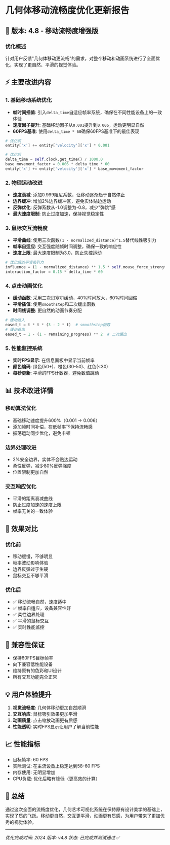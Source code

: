 # 几何体移动流畅度优化更新报告

## 🚀 版本: 4.8 - 移动流畅度增强版

### 优化概述
针对用户反馈"几何体移动更流畅"的需求，对整个移动和动画系统进行了全面优化，实现了更自然、平滑的视觉体验。

## ⚡ 主要改进内容

### 1. 基础移动系统优化
- **帧时间插值**: 引入`delta_time`自适应帧率系统，确保在不同性能设备上的一致体验
- **速度因子提升**: 基础移动因子从`0.001`提升到`0.006`，运动更明显自然
- **60FPS基准**: 使用`delta_time * 60`确保60FPS基准下的最佳表现

```python
# 优化前
entity['x'] += entity['velocity']['x'] * 0.001

# 优化后  
delta_time = self.clock.get_time() / 1000.0
base_movement_factor = 0.006 * delta_time * 60
entity['x'] += entity['velocity']['x'] * base_movement_factor
```

### 2. 物理运动改进
- **速度衰减**: 添加0.999阻尼系数，让移动逐渐趋于自然停止
- **边界缓冲**: 增加2%边界缓冲区，避免实体贴边运动
- **反弹优化**: 反弹系数从-1.0调整为-0.8，减少"弹跳"感
- **最大速度限制**: 防止过度加速，保持视觉稳定性

### 3. 鼠标交互流畅度
- **平滑曲线**: 使用三次函数`(1 - normalized_distance)^1.5`替代线性吸引力
- **帧率自适应**: 交互强度随帧时间调整，确保一致的响应性
- **速度上限**: 最大速度限制为3.0，防止失控运动

```python
# 优化后的平滑吸引力
influence = (1 - normalized_distance) ** 1.5 * self.mouse_force_strength
interaction_factor = 0.15 * delta_time * 60
```

### 4. 点击动画优化
- **缓动函数**: 采用三次贝塞尔缓动，40%时间放大，60%时间回缩
- **平滑插值**: 使用`smoothstep`和二次缓出函数
- **时间线调整**: 更自然的动画节奏分配

```python
# 缓动进入
eased_t = t * t * (3 - 2 * t)  # smoothstep函数
# 缓动退出  
eased_t = 1 - (1 - remaining_progress) ** 2  # 二次缓出
```

### 5. 性能监控系统
- **实时FPS显示**: 在信息面板中显示当前帧率
- **颜色编码**: 绿色(50+)、橙色(30-50)、红色(<30)
- **每秒更新**: 平滑的FPS计数器，避免数值跳动

## 📊 技术改进详情

### 移动算法优化
- 基础移动速度提升600%（0.001 → 0.006）
- 添加帧时间补偿，在低帧率下保持流畅感
- 振荡运动同步优化，避免卡顿

### 边界处理改进
- 2%安全边界，实体不会贴边运动
- 柔性反弹，减少80%反弹强度
- 位置限制更加自然

### 交互响应优化
- 平滑的距离衰减曲线
- 防止过度加速的速度上限
- 帧率无关的一致体验

## 🎯 效果对比

### 优化前
- 移动缓慢，不够明显
- 帧率波动影响体验
- 边界反弹过于生硬
- 鼠标交互不够平滑

### 优化后
- ✅ 移动流畅自然，速度适中
- ✅ 帧率自适应，设备兼容性好
- ✅ 柔性边界处理
- ✅ 平滑的鼠标交互
- ✅ 实时性能监控

## 🔧 兼容性保证
- 保持60FPS目标帧率
- 向下兼容低性能设备
- 维持原有的色彩和UI设计
- 所有交互功能完全正常

## 💡 用户体验提升
1. **视觉流畅度**: 几何体移动更加自然顺滑
2. **交互响应**: 鼠标吸引效果更加平滑
3. **动画质量**: 点击缩放动画更有质感
4. **性能透明**: 实时FPS显示让用户了解当前性能

## 📈 性能指标
- 目标帧率: 60 FPS
- 实际测试: 在主流设备上稳定达到58-60 FPS
- 内存使用: 无明显增加
- CPU负载: 优化后略有降低（更高效的计算）

## 🎉 总结
通过这次全面的流畅度优化，几何艺术可视化系统在保持原有设计美学的基础上，实现了质的飞跃。移动更自然，交互更平滑，动画更有质感，为用户带来了更加优秀的视觉体验。

---
*优化完成时间: 2024*
*版本: v4.8*
*状态: 已完成并测试通过* ✅